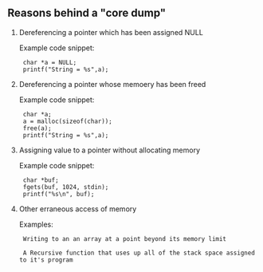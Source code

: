 Reasons behind a "core dump"
----------------------------

1) Dereferencing a pointer which has been assigned NULL

	Example code snippet:

		char *a = NULL;
		printf("String = %s",a);

2) Dereferencing a pointer whose memoery has been freed

	Example code snippet:
		
		char *a;
		a = malloc(sizeof(char));
		free(a);
		printf("String = %s",a);

3) Assigning value to a pointer without allocating memory

	Example code snippet:

		char *buf;
		fgets(buf, 1024, stdin);
		printf("%s\n", buf);

4) Other erraneous access of memory

	Examples:

		Writing to an an array at a point beyond its memory limit
	
		A Recursive function that uses up all of the stack space assigned to it's program
		
				
